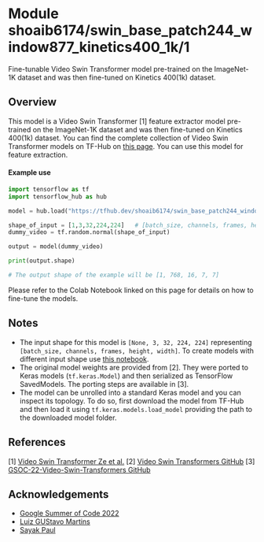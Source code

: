 # Module shoaib6174/swin_base_patch244_window877_kinetics400_1k/1
Fine-tunable Video Swin Transformer model pre-trained on the ImageNet-1K dataset and was then fine-tuned on Kinetics 400(1k) dataset.
<!-- asset-path: https://gsoc4108768259.blob.core.windows.net/azureml-blobstore-cf8fa289-ef6f-4db3-b097-1d65257e5a14/swin_base_patch244_window877_kinetics400_1k_tf.tar.gz -->
<!-- task: video-feature-extraction -->
<!-- network-architecture: video-swin-transformer -->
<!-- format: saved_model_2 -->
<!-- fine-tunable: true -->
<!-- license: mit -->
<!-- colab: https://colab.research.google.com/drive/1G05XzCNccm9XtMGvYjaeUIliq-z0-Ect -->
## Overview
This model is a Video Swin Transformer [1] feature extractor model pre-trained on the ImageNet-1K dataset and was then fine-tuned on Kinetics 400(1k) dataset. You can find the complete
collection of Video Swin Transformer models on TF-Hub on [this page](https://tfhub.dev/shoaib6174/collections/video_swin_transformer).
You can use this model for feature extraction. 

#### Example use

```python
import tensorflow as tf
import tensorflow_hub as hub

model = hub.load("https://tfhub.dev/shoaib6174/swin_base_patch244_window877_kinetics400_1k/1")

shape_of_input = [1,3,32,224,224]   # [batch_size, channels, frames, height, width]
dummy_video = tf.random.normal(shape_of_input)

output = model(dummy_video)

print(output.shape)

# The output shape of the example will be [1, 768, 16, 7, 7]
```
Please refer to the Colab Notebook linked on this page for details on how to fine-tune the models.

## Notes
* The input shape for this model is `[None, 3, 32, 224, 224]` representing `[batch_size, channels, frames, height, width]`. To create models with different input shape use [this notebook](https://colab.research.google.com/drive/1sZIM7_OV1__CFV-WSQguOOZ8VyOsDaGM).
* The original model weights are provided from [2]. They were ported to Keras models
(`tf.keras.Model`) and then serialized as TensorFlow SavedModels. The porting
steps are available in [3].
* The model can be unrolled into a standard Keras model and you can inspect its topology.
To do so, first download the model from TF-Hub and then load it using `tf.keras.models.load_model`
providing the path to the downloaded model folder.


## References
[1] [Video Swin Transformer Ze et al.](https://arxiv.org/abs/2106.13230)
[2] [Video Swin Transformers GitHub](https://github.com/SwinTransformer/Video-Swin-Transformerr)
[3] [GSOC-22-Video-Swin-Transformers GitHub](https://github.com/shoaib6174/GSOC-22-Video-Swin-Transformers)

## Acknowledgements
* [Google Summer of Code 2022](https://summerofcode.withgoogle.com/)
* [Luiz GUStavo Martins](https://www.linkedin.com/in/luiz-gustavo-martins-64ab5891/)
* [Sayak Paul](https://www.linkedin.com/in/sayak-paul/)


